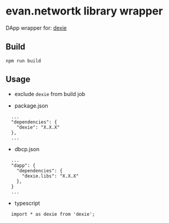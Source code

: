 # evan.networtk library wrapper

DApp wrapper for: [dexie](https://dexie.org/)

## Build
```
npm run build
```


## Usage
- exclude `dexie` from build job

- package.json
```
  ...
  "dependencies": {
    "dexie": "X.X.X"
  },
  ...
```

- dbcp.json
```
  ...
  "dapp": {
    "dependencies": {
      "dexie.libs": "X.X.X"
    },
  }
  ...
```

- typescript
```
  import * as dexie from 'dexie';
```
